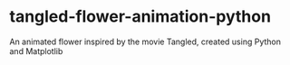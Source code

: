 # tangled-flower-animation-python
An animated flower inspired by the movie Tangled, created using Python and Matplotlib
